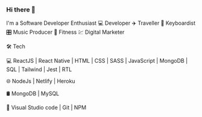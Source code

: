 ### Hi there 👋

I'm a Software Developer Enthusiast 
💻 Developer 
✈️ Traveller 
🎹 Keyboardist 
🎛️ Music Producer 
💪 Fitness 
💹 Digital Marketer

🛠 Tech

💻 ReactJS | React Native | HTML | CSS | SASS | JavaScript | MongoDB | SQL | Tailwind | Jest | RTL

🌐 NodeJs | Netlify | Heroku

🛢 MongoDB | MySQL

🔧 Visual Studio code | Git | NPM
